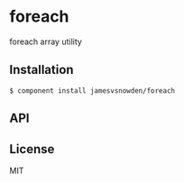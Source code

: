 
# foreach

  foreach array utility

## Installation

    $ component install jamesvsnowden/foreach

## API

   

## License

  MIT
